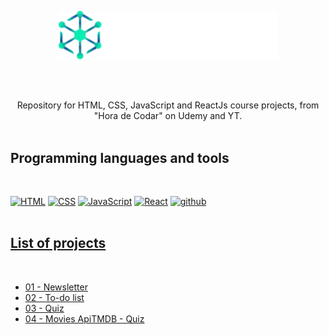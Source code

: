 <br /><br />

<div align="center">
  <kbd>
    <img align="" width="350px" src="/logo.png">
  </kbd>
  
<br /><br />

Repository for HTML, CSS, JavaScript and ReactJs course projects, from "Hora de Codar" on Udemy and YT. <br /><br />

</div> 

## Programming languages and tools
<br />
<p align="left">
  <a href="https://github.com/Zwiicker?tab=repositories&q=&type=&language=html&sort="><img src="https://img.shields.io/badge/HTML5-E34F26?style=for-the-badge&logo=html5&logoColor=white" alt="HTML"/></a>
  <a href="https://github.com/Zwiicker?tab=repositories&q=&type=&language=css&sort="><img src="https://img.shields.io/badge/CSS-239120?&style=for-the-badge&logo=css3&logoColor=white" alt="CSS"/></a>
  <a href="https://github.com/Zwiicker?tab=repositories&q=&type=&language=javascript&sort="><img src="https://img.shields.io/badge/JavaScript-F7DF1E?style=for-the-badge&logo=javascript&logoColor=black" alt="JavaScript"/></a>
  <a href="https://github.com/Zwiicker?tab=repositories&q=&type=&language=html&sort="><img src="https://img.shields.io/badge/react-%2320232a.svg?style=for-the-badge&logo=react&logoColor=%2361DAFB"alt="React"/></a>
  <a href="https://github.com/"><img src="https://img.shields.io/badge/GitHub-100000?style=for-the-badge&logo=github&logoColor=white" alt="github"/><br /><br />
</p>

<h2>List of projects</h2>
<br>
<ul>
    <li><a href="https://01-newsletter-zwiicker.vercel.app/">01 - Newsletter</a></li>
    <li><a href="https://02-todolist-zwiicker.vercel.app/">02 - To-do list</a></li>    
    <li><a href="https://03-quiz-zwiicker.vercel.app/">03 - Quiz</a></li>
    <li><a href="">04 - Movies ApiTMDB - Quiz</a></li>

</ul>
<br>

